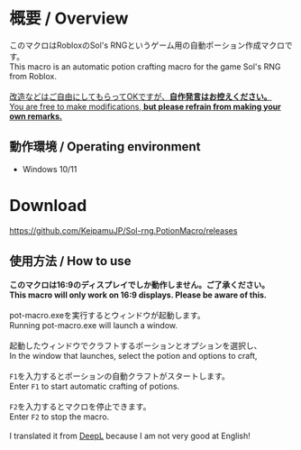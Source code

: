 # 概要 / Overview
このマクロはRobloxのSol's RNGというゲーム用の自動ポーション作成マクロです。
<br>
This macro is an automatic potion crafting macro for the game Sol's RNG from Roblox.
<br>
<br>
<ins>改造などはご自由にしてもらってOKですが、**自作発言はお控えください。**</ins>
<br>
<ins>You are free to make modifications, **but please refrain from making your own remarks.**</ins>

## 動作環境 / Operating environment
- Windows 10/11

# Download
https://github.com/KeipamuJP/Sol-rng.PotionMacro/releases

## 使用方法 / How to use
**このマクロは16:9のディスプレイでしか動作しません。ご了承ください。**
<br>
**This macro will only work on 16:9 displays. Please be aware of this.**
<br>
<br>
pot-macro.exeを実行するとウィンドウが起動します。
<br>
Running pot-macro.exe will launch a window.
<br>
<br>
起動したウィンドウでクラフトするポーションとオプションを選択し、
<br>
In the window that launches, select the potion and options to craft,
<br>
<br>
`F1`を入力するとポーションの自動クラフトがスタートします。
<br>
Enter `F1` to start automatic crafting of potions.
<br>
<br>
`F2`を入力するとマクロを停止できます。
<br>
Enter `F2` to stop the macro.
<br>
<br>
I translated it from [DeepL](https://deepl.com) because I am not very good at English!
